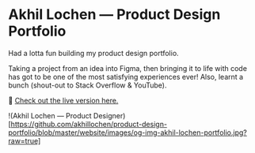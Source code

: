 # Akhil Lochen — Product Design Portfolio

Had a lotta fun building my product design portfolio. 

Taking a project from an idea into Figma, then bringing it to life with code has got to be one of the most satisfying experiences ever! Also, learnt a bunch (shout-out to Stack Overflow & YouTube). 

🔗 [Check out the live version here.](https://akhillochen.github.io/product-design-portfolio/website)

!(Akhil Lochen — Product Designer)[https://github.com/akhillochen/product-design-portfolio/blob/master/website/images/og-img-akhil-lochen-portfolio.jpg?raw=true]

